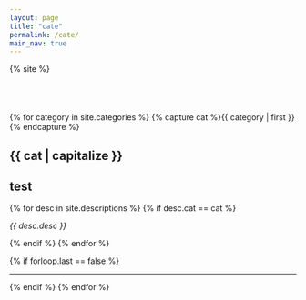 ```yaml
---
layout: page
title: "cate"
permalink: /cate/
main_nav: true
---
```

<div>
{% site %}
</div>
<br><br><br><br>
{% for category in site.categories %}
  {% capture cat %}{{ category | first }}{% endcapture %}
  <h2 id="{{cat}}">{{ cat | capitalize }}</h2>
  <h2> test</h2>
  {% for desc in site.descriptions %}
    {% if desc.cat == cat %}
      <p class="desc"><em>{{ desc.desc }}</em></p>
    {% endif %}
  {% endfor %}
  
  
  {% if forloop.last == false %}<hr>{% endif %}
{% endfor %}
<br>
